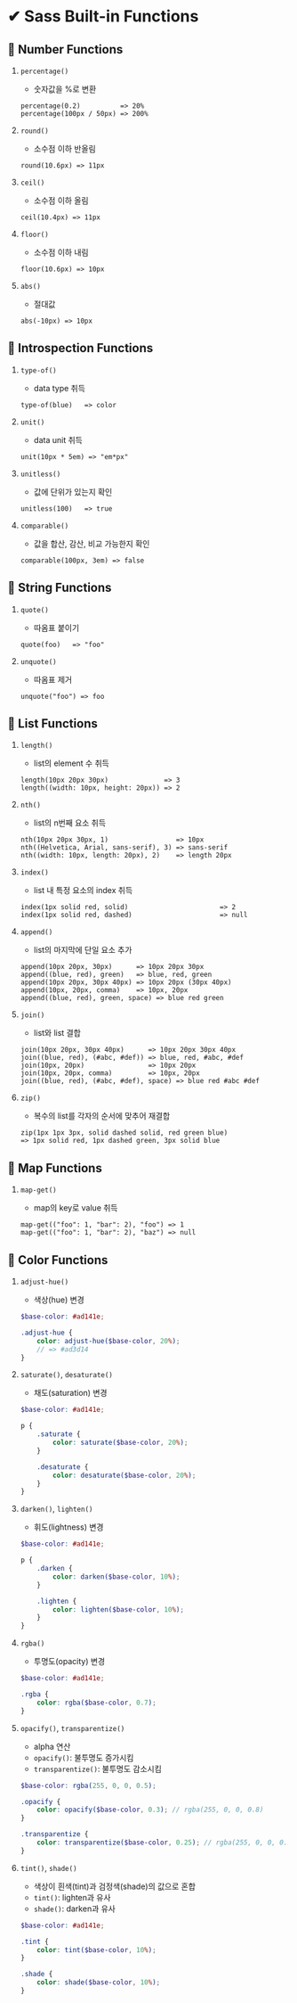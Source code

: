 # ✔ Sass Built-in Functions

## 🔹 Number Functions

1. `percentage()`

    - 숫자값을 %로 변환

    ```code
    percentage(0.2)          => 20%
    percentage(100px / 50px) => 200%
    ```

2. `round()`

    - 소수점 이하 반올림

    ```code
    round(10.6px) => 11px
    ```

3. `ceil()`

    - 소수점 이하 올림

    ```code
    ceil(10.4px) => 11px
    ```

4. `floor()`

    - 소수점 이하 내림

    ```code
    floor(10.6px) => 10px
    ```

5. `abs()`

    - 절대값

    ```code
    abs(-10px) => 10px
    ```

## 🔹 Introspection Functions

1. `type-of()`

    - data type 취득

    ```code
    type-of(blue)   => color
    ```

2. `unit()`

    - data unit 취득

    ```code
    unit(10px * 5em) => "em*px"
    ```

3. `unitless()`

    - 값에 단위가 있는지 확인

    ```code
    unitless(100)   => true
    ```

4. `comparable()`

    - 값을 합산, 감산, 비교 가능한지 확인

    ```code
    comparable(100px, 3em) => false
    ```

## 🔹 String Functions

1. `quote()`

    - 따옴표 붙이기

    ```code
    quote(foo)   => "foo"
    ```

2. `unquote()`

    - 따옴표 제거

    ```code
    unquote("foo") => foo
    ```

## 🔹 List Functions

1. `length()`

    - list의 element 수 취득

    ```code
    length(10px 20px 30px)              => 3
    length((width: 10px, height: 20px)) => 2
    ```

2. `nth()`

    - list의 n번째 요소 취득

    ```code
    nth(10px 20px 30px, 1)                 => 10px
    nth((Helvetica, Arial, sans-serif), 3) => sans-serif
    nth((width: 10px, length: 20px), 2)    => length 20px
    ```

3. `index()`

    - list 내 특정 요소의 index 취득

    ```code
    index(1px solid red, solid)                       => 2
    index(1px solid red, dashed)                      => null
    ```

4. `append()`

    - list의 마지막에 단일 요소 추가

    ```code
    append(10px 20px, 30px)      => 10px 20px 30px
    append((blue, red), green)   => blue, red, green
    append(10px 20px, 30px 40px) => 10px 20px (30px 40px)
    append(10px, 20px, comma)    => 10px, 20px
    append((blue, red), green, space) => blue red green
    ```

5. `join()`

    - list와 list 결합

    ```code
    join(10px 20px, 30px 40px)      => 10px 20px 30px 40px
    join((blue, red), (#abc, #def)) => blue, red, #abc, #def
    join(10px, 20px)                => 10px 20px
    join(10px, 20px, comma)         => 10px, 20px
    join((blue, red), (#abc, #def), space) => blue red #abc #def
    ```

6. `zip()`

    - 복수의 list를 각자의 순서에 맞추어 재결합

    ```code
    zip(1px 1px 3px, solid dashed solid, red green blue)
    => 1px solid red, 1px dashed green, 3px solid blue
    ```

## 🔹 Map Functions

1. `map-get()`

    - map의 key로 value 취득

    ```code
    map-get(("foo": 1, "bar": 2), "foo") => 1
    map-get(("foo": 1, "bar": 2), "baz") => null
    ```

## 🔹 Color Functions

1. `adjust-hue()`

    - 색상(hue) 변경

    ```scss
    $base-color: #ad141e;

    .adjust-hue {
    	color: adjust-hue($base-color, 20%);
    	// => #ad3d14
    }
    ```

2. `saturate()`, `desaturate()`

    - 채도(saturation) 변경

    ```scss
    $base-color: #ad141e;

    p {
    	.saturate {
    		color: saturate($base-color, 20%);
    	}

    	.desaturate {
    		color: desaturate($base-color, 20%);
    	}
    }
    ```

3. `darken()`, `lighten()`

    - 휘도(lightness) 변경

    ```scss
    $base-color: #ad141e;

    p {
    	.darken {
    		color: darken($base-color, 10%);
    	}

    	.lighten {
    		color: lighten($base-color, 10%);
    	}
    }
    ```

4. `rgba()`

    - 투명도(opacity) 변경

    ```scss
    $base-color: #ad141e;

    .rgba {
    	color: rgba($base-color, 0.7);
    }
    ```

5. `opacify()`, `transparentize()`

    - alpha 연산
    - `opacify()`: 불투명도 증가시킴
    - `transparentize()`: 불투명도 감소시킴

    ```scss
    $base-color: rgba(255, 0, 0, 0.5);

    .opacify {
    	color: opacify($base-color, 0.3); // rgba(255, 0, 0, 0.8)
    }

    .transparentize {
    	color: transparentize($base-color, 0.25); // rgba(255, 0, 0, 0.25)
    }
    ```

6. `tint()`, `shade()`

    - 색상이 흰색(tint)과 검정색(shade)의 값으로 혼합
    - `tint()`: lighten과 유사
    - `shade()`: darken과 유사

    ```scss
    $base-color: #ad141e;

    .tint {
    	color: tint($base-color, 10%);
    }

    .shade {
    	color: shade($base-color, 10%);
    }
    ```

